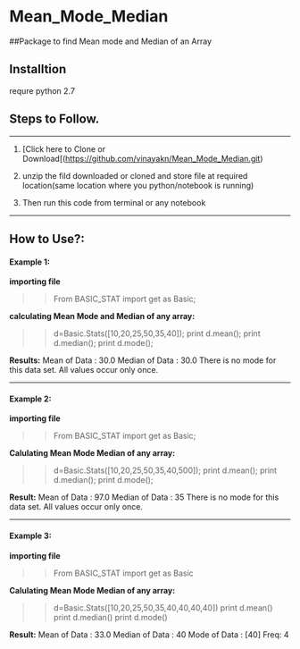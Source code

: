 # Mean_Mode_Median

##Package to find Mean mode and Median of an Array

## Installtion
requre python 2.7

## Steps to Follow.
-----------------------------------------------------------------------------------------------------------------------------------
1. [Click here to Clone or Download[(https://github.com/vinayakn/Mean_Mode_Median.git)

2. unzip the fild downloaded or cloned and store file at required location(same location where you python/notebook is running)

3. Then run this code from terminal or any notebook 
------------------------------------------------------------------------------------------------------------------------------------

## How to Use?:

#### Example 1:

**importing file**
>> From  BASIC_STAT import get as Basic;

**calculating Mean Mode and Median of any array:**
>> d=Basic.Stats([10,20,25,50,35,40]);
>> print d.mean();
>> print d.median();
>> print d.mode();

**Results:**
Mean of Data : 30.0
Median of Data : 30.0
There is no mode for this data set. All values occur only once.


--------------------------------------------------------------------------------------------------------------------------------------

#### Example 2:

**importing file**
>>From  BASIC_STAT import get as Basic;

**Calulating Mean Mode Median of any array:**
>>d=Basic.Stats([10,20,25,50,35,40,500]);
>>print d.mean();
>>print d.median();
>>print d.mode();

**Result:**
Mean of Data : 97.0
Median of Data : 35
There is no mode for this data set. All values occur only once.

---------------------------------------------------------------------------------------------------------------------------------------

#### Example 3:

**importing file**
>>From  BASIC_STAT import get as Basic

**Calulating Mean Mode Median of any array:**
>>d=Basic.Stats([10,20,25,50,35,40,40,40,40])
>>print d.mean()
>>print d.median()
>>print d.mode()

**Result:**
Mean of Data : 33.0
Median of Data : 40
Mode of Data : [40]  Freq: 4
